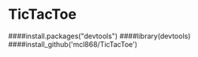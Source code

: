 # TicTacToe

####install.packages("devtools")
####library(devtools)
####install_github('mcl868/TicTacToe')

